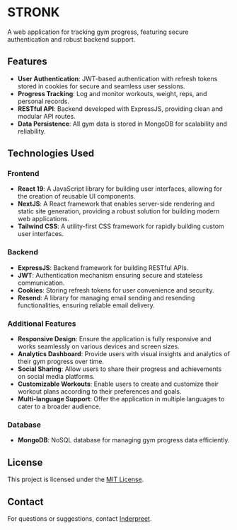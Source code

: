 # STRONK

A web application for tracking gym progress, featuring secure authentication and robust backend support.

## Features

- **User Authentication**: JWT-based authentication with refresh tokens stored in cookies for secure and seamless user sessions.
- **Progress Tracking**: Log and monitor workouts, weight, reps, and personal records.
- **RESTful API**: Backend developed with ExpressJS, providing clean and modular API routes.
- **Data Persistence**: All gym data is stored in MongoDB for scalability and reliability.

## Technologies Used

### Frontend

- **React 19**: A JavaScript library for building user interfaces, allowing for the creation of reusable UI components.
- **NextJS**: A React framework that enables server-side rendering and static site generation, providing a robust solution for building modern web applications.
- **Tailwind CSS**: A utility-first CSS framework for rapidly building custom user interfaces.

### Backend

- **ExpressJS**: Backend framework for building RESTful APIs.
- **JWT**: Authentication mechanism ensuring secure and stateless communication.
- **Cookies**: Storing refresh tokens for user convenience and security.
- **Resend**: A library for managing email sending and resending functionalities, ensuring reliable email delivery.

### Additional Features

- **Responsive Design**: Ensure the application is fully responsive and works seamlessly on various devices and screen sizes.
- **Analytics Dashboard**: Provide users with visual insights and analytics of their gym progress over time.
- **Social Sharing**: Allow users to share their progress and achievements on social media platforms.
- **Customizable Workouts**: Enable users to create and customize their workout plans according to their preferences and goals.
- **Multi-language Support**: Offer the application in multiple languages to cater to a broader audience.

### Database

- **MongoDB**: NoSQL database for managing gym progress data efficiently.

## License

This project is licensed under the [MIT License](LICENSE).

## Contact

For questions or suggestions, contact [Inderpreet](mailto:inderprbhatti@gmail.com).
